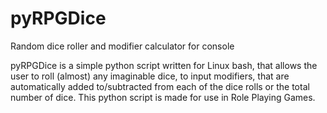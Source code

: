 # pyRPGDice
Random dice roller and modifier calculator for console

pyRPGDice is a simple python script written for Linux bash, 
that allows the user to roll (almost) any imaginable dice, 
to input modifiers, that are automatically added to/subtracted from
each of the dice rolls or the total number of dice. 
This python script is made for use in Role Playing Games.
